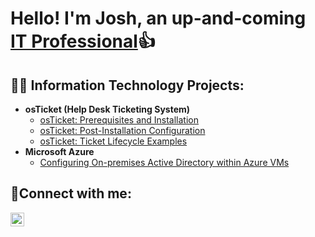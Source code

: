 <h1>Hello! I'm Josh, an up-and-coming <a href="https://www.linkedin.com/in/joshua-warren-4a9127265/">IT Professional</a>👍</h1>

<h2>👨‍💻 Information Technology Projects:</h2>

- <b>osTicket (Help Desk Ticketing System)</b>
  - [osTicket: Prerequisites and Installation](https://github.com/jwarren91/osticket-prereqs)
  - [osTicket: Post-Installation Configuration](https://github.com/jwarren91/post-install-config)
  - [osTicket: Ticket Lifecycle Examples](https://github.com/jwarren91/ticket-lifecycle)
- <b>Microsoft Azure</b>
  - [Configuring On-premises Active Directory within Azure VMs](https://github.com/jwarren91/configure-ad)

<h2>🤳Connect with me:</h2>


[<img align="left" alt="Josh | LinkedIn" width="22px" src="https://cdn.jsdelivr.net/npm/simple-icons@v3/icons/linkedin.svg" />][linkedin]



[linkedin]: https://linkedin.com/in/joshua-warren91
